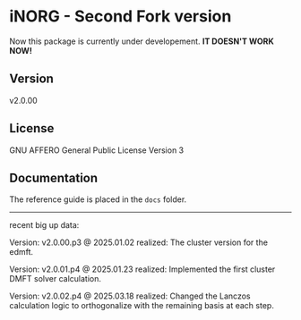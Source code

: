 # iNORG - Second Fork version

Now this package is currently under developement. **IT DOESN'T WORK NOW!**

## Version

v2.0.00

## License

GNU AFFERO General Public License Version 3

## Documentation

The reference guide is placed in the `docs` folder.

-------------------------------------------------------------------------------------------
recent big up data:

Version: v2.0.00.p3 @ 2025.01.02
    realized: The cluster version for the edmft.

Version: v2.0.01.p4 @ 2025.01.23
    realized: Implemented the first cluster DMFT solver calculation.

Version: v2.0.02.p4 @ 2025.03.18
    realized: Changed the Lanczos calculation logic to orthogonalize with the remaining basis at each step.